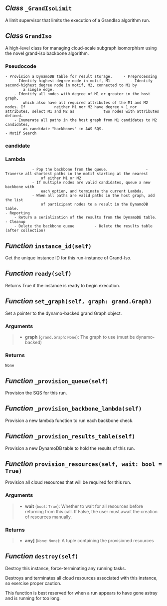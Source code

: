## *Class* `_GrandIsoLimit`


A limit supervisor that limits the execution of a GrandIso algorithm run.



## *Class* `GrandIso`


A high-level class for managing cloud-scale subgraph isomorphism using the novel grand-iso backbone algorithm.

### Pseudocode

    - Provision a DynamoDB table for result storage.     - Preprocessing
        - Identify highest-degree node in motif, M1         - Identify second-highest degree node in motif, M2, connected to M1 by
            a single edge.
        - Identify all nodes with degree of M1 or greater in the host graph,
            which also have all required attributes of the M1 and M2 nodes. If             neither M1 nor M2 have degree > 1 nor attributes, select M1 and M2 as             two nodes with attributes defined.
        - Enumerate all paths in the host graph from M1 candidates to M2 candidates,
            as candidate "backbones" in AWS SQS.
    - Motif Search
### candidate
### Lambda
                - Pop the backbone from the queue.                 - Traverse all shortest paths in the motif starting at the nearest
                    of either M1 or M2
                - If multiple nodes are valid candidates, queue a new backbone with
                    each option, and terminate the current Lambda.
                - When all paths are valid paths in the host graph, add the list
                    of participant nodes to a result in the DynamoDB table.
    - Reporting
        - Return a serialization of the results from the DynamoDB table.
    - Cleanup
        - Delete the backbone queue         - Delete the results table (after collection)



## *Function* `instance_id(self)`


Get the unique instance ID for this run-instance of Grand-Iso.



## *Function* `ready(self)`


Returns True if the instance is ready to begin execution.


## *Function* `set_graph(self, graph: grand.Graph)`


Set a pointer to the dynamo-backed grand Graph object.

### Arguments
> - **graph** (`grand.Graph`: `None`): The graph to use (must be dynamo-backed)

### Returns
    None



## *Function* `_provision_queue(self)`


Provision the SQS for this run.



## *Function* `_provision_backbone_lambda(self)`


Provision a new lambda function to run each backbone check.



## *Function* `_provision_results_table(self)`


Provision a new DynamoDB table to hold the results of this run.



## *Function* `provision_resources(self, wait: bool = True)`


Provision all cloud resources that will be required for this run.

### Arguments
> - **wait** (`bool`: `True`): Whether to wait for all resources before
        returning from this call. If False, the user must await the         creation of resources manually.

### Returns
> - **any]** (`None`: `None`): A tuple containing the provisioned resources



## *Function* `destroy(self)`


Destroy this instance, force-terminating any running tasks.

Destroys and terminates all cloud resources associated with this instance, so exercise proper caution.

This function is best reserved for when a run appears to have gone astray and is running for too long.

